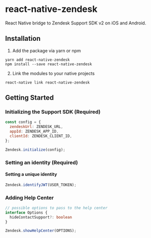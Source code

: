 # react-native-zendesk
React Native bridge to Zendesk Support SDK v2 on iOS and Android. 

## Installation
1. Add the package via yarn or npm
```
yarn add react-native-zendesk
npm install --save react-native-zendesk
```

2. Link the modules to your native projects
```
react-native link react-native-zendesk
```

## Getting Started
### Initializing the Support SDK (Required)
```js
const config = {
  zendeskUrl: ZENDESK_URL,
  appId: ZENDESK_APP_ID,
  clientId: ZENDESK_CLIENT_ID,
};

Zendesk.initialize(config);
```

### Setting an identity (Required)
#### Setting a unique identity
```js
Zendesk.identifyJWT(USER_TOKEN);
```

### Adding Help Center
```ts
// possible options to pass to the help center
interface Options {
  hideContactSupport?: boolean
}

Zendesk.showHelpCenter(OPTIONS);
```
